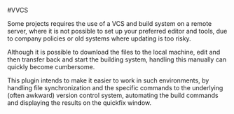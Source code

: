 #VVCS

Some projects requires the use of a VCS and build system on a remote server,
where it is not possible to set up your preferred editor and tools, due to
company policies or old systems where updating is too risky.

Although it is possible to download the files to the local machine, edit and
then transfer back and start the building system, handling this manually can
quickly become cumbersome.

This plugin intends to make it easier to work in such environments, by
handling file synchronization and the specific commands to the underlying
(often awkward) version control system, automating the build commands and
displaying the results on the quickfix window.

